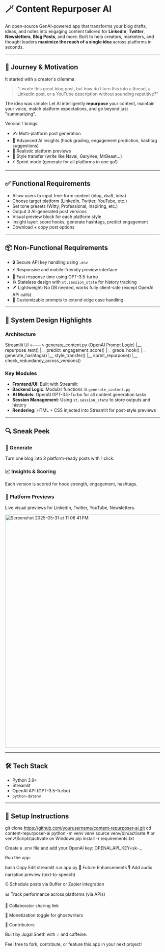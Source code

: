 # 🪄 Content Repurposer AI

An open-source GenAI-powered app that transforms your blog drafts, ideas, and notes into engaging content tailored for **LinkedIn**, **Twitter**, **Newsletters**, **Blog Posts**, and more. Built to help creators, marketers, and thought leaders **maximize the reach of a single idea** across platforms in seconds.

---

## 🚀 Journey & Motivation

It started with a creator's dilemma:

> "I wrote this great blog post, but how do I turn this into a thread, a LinkedIn post, or a YouTube description without sounding repetitive?"

The idea was simple: Let AI intelligently **repurpose** your content, maintain your voice, match platform expectations, and go beyond just "summarizing".

Version 1 brings:

- ✍️ Multi-platform post generation  
- 🧠 Advanced AI insights (hook grading, engagement prediction, hashtag suggestions)  
- 📱 Realistic platform previews  
- 🧬 Style transfer (write like Naval, GaryVee, MrBeast...)  
- ⚡ Sprint mode (generate for all platforms in one go!)

---

## ✅ Functional Requirements

- Allow users to input free-form content (blog, draft, idea)
- Choose target platform (LinkedIn, Twitter, YouTube, etc.)
- Set tone presets (Witty, Professional, Inspiring, etc.)
- Output 3 AI-generated post versions
- Visual preview block for each platform style
- Insight layer: score hooks, generate hashtags, predict engagement
- Download + copy post options

---

## 📦 Non-Functional Requirements

- 🔒 Secure API key handling using `.env`
- ⚡ Responsive and mobile-friendly preview interface
- 🧠 Fast response time using GPT-3.5-turbo
- ♻️ Stateless design with `st.session_state` for history tracking
- 🪶 Lightweight: No DB needed, works fully client-side (except OpenAI API calls)
- 🎯 Customizable prompts to extend edge case handling

---

## 🧠 System Design Highlights

### Architecture

Streamlit UI <---> generate_content.py (OpenAI Prompt Logic)
|__ repurpose_text()
|__ predict_engagement_score()
|__ grade_hook()
|__ generate_hashtags()
|__ style_transfer()
|__ sprint_repurpose()
|__ check_redundancy_across_versions()


### Key Modules

- **Frontend/UI**: Built with Streamlit  
- **Backend Logic**: Modular functions in `generate_content.py`  
- **AI Models**: OpenAI GPT-3.5-Turbo for all content generation tasks  
- **Session Management**: Using `st.session_state` to store outputs and history  
- **Rendering**: HTML + CSS injected into Streamlit for post-style previews

---

## 🔍 Sneak Peek

### 🔄 Generate  
Turn one blog into 3 platform-ready posts with 1 click.

### 📈 Insights & Scoring  
Each version is scored for hook strength, engagement, hashtags.

### 📱 Platform Previews  
Live visual previews for LinkedIn, Twitter, YouTube, Newsletters.

<img width="757" alt="Screenshot 2025-05-31 at 11 08 41 PM" src="https://github.com/user-attachments/assets/78edfdc1-7dba-4205-9ae2-98ff864e6e8f" />

---

## 🛠 Tech Stack

- Python 3.9+
- Streamlit
- OpenAI API (GPT-3.5-Turbo)
- `python-dotenv`

---

## 📁 Setup Instructions


git clone https://github.com/yourusername/content-repurposer-ai.git
cd content-repurposer-ai
python -m venv venv
source venv/bin/activate  # or venv\Scripts\activate on Windows
pip install -r requirements.txt

Create a .env file and add your OpenAI key:
OPENAI_API_KEY=sk-...

Run the app:

bash
Copy
Edit
streamlit run app.py
📢 Future Enhancements
🎙️ Add audio narration preview (text-to-speech)

⏰ Schedule posts via Buffer or Zapier integration

📊 Track performance across platforms (via APIs)

🔗 Collaborator sharing link

💼 Monetization toggle for ghostwriters

🤝 Contributors

Built by Jugal Sheth with 💡 and caffeine.

Feel free to fork, contribute, or feature this app in your next project!

